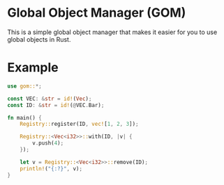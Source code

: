 # Global Object Manager (GOM)

This is a simple global object manager that makes it easier for you to use global objects in Rust.

# Example

```rust
use gom::*;

const VEC: &str = id!(Vec);
const ID: &str = id!(@VEC.Bar);

fn main() {
    Registry::register(ID, vec![1, 2, 3]);

    Registry::<Vec<i32>>::with(ID, |v| {
        v.push(4);
    });

    let v = Registry::<Vec<i32>>::remove(ID);
    println!("{:?}", v);
}
```
